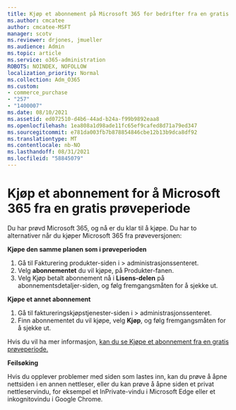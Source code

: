 ```yaml
---
title: Kjøp et abonnement på Microsoft 365 for bedrifter fra en gratis prøveperiode
ms.author: cmcatee
author: cmcatee-MSFT
manager: scotv
ms.reviewer: drjones, jmueller
ms.audience: Admin
ms.topic: article
ms.service: o365-administration
ROBOTS: NOINDEX, NOFOLLOW
localization_priority: Normal
ms.collection: Adm_O365
ms.custom:
- commerce_purchase
- "257"
- "1400007"
ms.date: 08/10/2021
ms.assetid: ed072510-d4b6-44ad-b24a-f99b9892eaa8
ms.openlocfilehash: 1ea808a1d98ade11fc65ef9cafed8d71a79ed347
ms.sourcegitcommit: e781da003fb7b878854846cbe12b13b9dca8df92
ms.translationtype: MT
ms.contentlocale: nb-NO
ms.lasthandoff: 08/31/2021
ms.locfileid: "58845079"
---
```

# <a name="buy-a-subscription-to-microsoft-365-from-your-free-trial"></a>Kjøp et abonnement for å Microsoft 365 fra en gratis prøveperiode

Du har prøvd Microsoft 365, og nå er du klar til å kjøpe. Du har to alternativer når du kjøper Microsoft 365 fra prøveversjonen:
  
 **Kjøpe den samme planen som i prøveperioden**
  
1. Gå til Fakturering produkter-siden i  \> [](https://go.microsoft.com/fwlink/p/?linkid=842054) administrasjonssenteret.
2. Velg **abonnementet** du vil kjøpe, på Produkter-fanen.
3. Velg Kjøp betalt abonnement nå i  **Lisens-delen** på abonnementsdetaljer-siden, og følg fremgangsmåten for å sjekke ut.
 
**Kjøpe et annet abonnement**
  
1. Gå til faktureringskjøpstjenester-siden i  \> [](https://go.microsoft.com/fwlink/p/?linkid=868433) administrasjonssenteret.
2. Finn abonnementet du vil kjøpe, velg **Kjøp**, og følg fremgangsmåten for å sjekke ut.

Hvis du vil ha mer informasjon, [kan du se Kjøpe et abonnement fra en gratis prøveperiode.](https://docs.microsoft.com/microsoft-365/commerce/try-or-buy-microsoft-365#buy-a-subscription-from-your-free-trial)

**Feilsøking**

Hvis du opplever problemer med siden som lastes inn, kan du prøve å åpne nettsiden i en annen nettleser, eller du kan prøve å åpne siden et privat nettleservindu, for eksempel et InPrivate-vindu i Microsoft Edge eller et inkognitovindu i Google Chrome.
